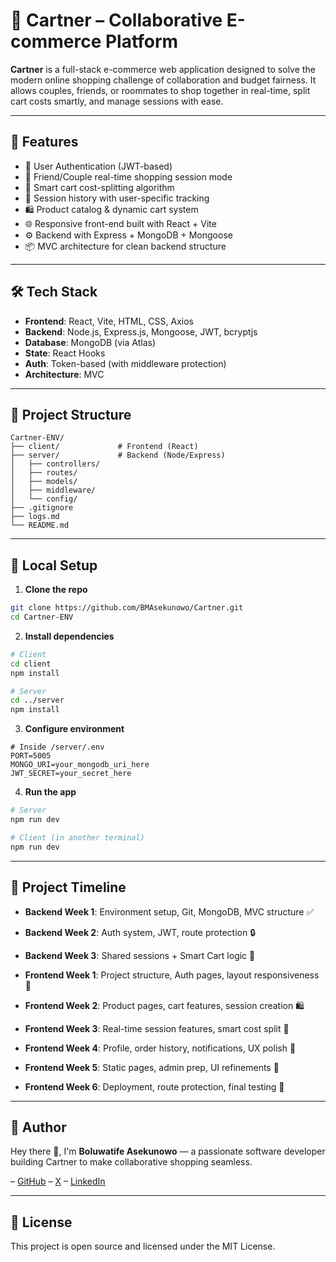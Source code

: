 # 🛒 Cartner – Collaborative E-commerce Platform

**Cartner** is a full-stack e-commerce web application designed to solve the modern online shopping challenge of collaboration and budget fairness. It allows couples, friends, or roommates to shop together in real-time, split cart costs smartly, and manage sessions with ease.

---

## 🚀 Features

- 🔐 User Authentication (JWT-based)
- 👥 Friend/Couple real-time shopping session mode
- 🧮 Smart cart cost-splitting algorithm
- 🧾 Session history with user-specific tracking
- 🛍️ Product catalog & dynamic cart system
- 🌐 Responsive front-end built with React + Vite
- ⚙️ Backend with Express + MongoDB + Mongoose
- 📦 MVC architecture for clean backend structure

---

## 🛠️ Tech Stack

- **Frontend**: React, Vite, HTML, CSS, Axios
- **Backend**: Node.js, Express.js, Mongoose, JWT, bcryptjs
- **Database**: MongoDB (via Atlas)
- **State**: React Hooks
- **Auth**: Token-based (with middleware protection)
- **Architecture**: MVC

---

## 📂 Project Structure

```
Cartner-ENV/
├── client/             # Frontend (React)
├── server/             # Backend (Node/Express)
│   ├── controllers/
│   ├── routes/
│   ├── models/
│   ├── middleware/
│   └── config/
├── .gitignore
├── logs.md
└── README.md
```

---

## 🧪 Local Setup

1. **Clone the repo**
```bash
git clone https://github.com/BMAsekunowo/Cartner.git
cd Cartner-ENV
```

2. **Install dependencies**
```bash
# Client
cd client
npm install

# Server
cd ../server
npm install
```

3. **Configure environment**
```env
# Inside /server/.env
PORT=5005
MONGO_URI=your_mongodb_uri_here
JWT_SECRET=your_secret_here
```

4. **Run the app**
```bash
# Server
npm run dev

# Client (in another terminal)
npm run dev
```

---

## 📅 Project Timeline

- **Backend Week 1**: Environment setup, Git, MongoDB, MVC structure ✅  
- **Backend Week 2**: Auth system, JWT, route protection 🔒  
- **Backend Week 3**: Shared sessions + Smart Cart logic 🛒  

- **Frontend Week 1**: Project structure, Auth pages, layout responsiveness 🧱  
- **Frontend Week 2**: Product pages, cart features, session creation 🛍️  
- **Frontend Week 3**: Real-time session features, smart cost split 👥  
- **Frontend Week 4**: Profile, order history, notifications, UX polish 🧾  
- **Frontend Week 5**: Static pages, admin prep, UI refinements 🎨  
- **Frontend Week 6**: Deployment, route protection, final testing 🚀

---

## 👤 Author

Hey there 👋, I'm **Boluwatife Asekunowo** — a passionate software developer building Cartner to make collaborative shopping seamless. 

– [GitHub](https://github.com/BMAsekunowo)
– [X](https://x.com/BMAsekunowo)
– [LinkedIn](https://www.linkedin.com/in/boluwatife-asekunowo-60956133a/)

---

## 📄 License

This project is open source and licensed under the MIT License.

